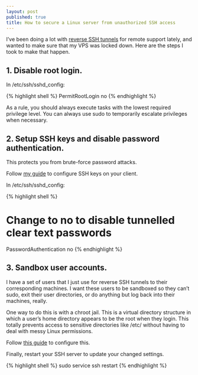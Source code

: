```yaml
---
layout: post
published: true
title: How to secure a Linux server from unauthorized SSH access
---
```

I’ve been doing a lot with [reverse SSH tunnels](https://www.david-merrick.com/2014/10/19/creating-an-ad-hoc-vpn-on-osx-using-reverse-ssh-tunnels-and-launch-daemons/) for remote support lately, and wanted to make sure that my VPS was locked down. Here are the steps I took to make that happen.

## 1\. Disable root login.

In /etc/ssh/sshd_config:

{% highlight shell %}
PermitRootLogin no
{% endhighlight %}

As a rule, you should always execute tasks with the lowest required privilege level. You can always use sudo to temporarily escalate privileges when necessary.

## 2\. Setup SSH keys and disable password authentication.

This protects you from brute-force password attacks.

Follow [my guide](http://www.david-merrick.com/2014/11/09/how-to-setup-ssh-key-based-authentication/) to configure SSH keys on your client.

In /etc/ssh/sshd_config:

{% highlight shell %}
# Change to no to disable tunnelled clear text passwords
PasswordAuthentication no
{% endhighlight %}

## 3\. Sandbox user accounts.

I have a set of users that I just use for reverse SSH tunnels to their corresponding machines. I want these users to be sandboxed so they can’t sudo, exit their user directories, or do anything but log back into their machines, really.

One way to do this is with a chroot jail. This is a virtual directory structure in which a user’s home directory appears to be the root when they login. This totally prevents access to sensitive directories like /etc/ without having to deal with messy Linux permissions.

Follow [this guide](http://how-to.linuxcareer.com/how-to-automatically-chroot-jail-selected-ssh-user-logins) to configure this.

Finally, restart your SSH server to update your changed settings.

{% highlight shell %}
sudo service ssh restart
{% endhighlight %}
